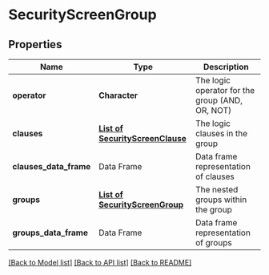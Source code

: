 # SecurityScreenGroup

[//]: # (CLASS:IntrinioSDK::SecurityScreenGroup)

[//]: # (KIND:object)

## Properties

[//]: # (START_DEFINITION)

Name | Type | Description
------------ | ------------- | -------------
**operator** | **Character** | The logic operator for the group (AND, OR, NOT) &nbsp;
**clauses** | [**List of SecurityScreenClause**](SecurityScreenClause.md) | The logic clauses in the group &nbsp;
**clauses_data_frame** | Data Frame | Data frame representation of clauses
**groups** | [**List of SecurityScreenGroup**](SecurityScreenGroup.md) | The nested groups within the group &nbsp;
**groups_data_frame** | Data Frame | Data frame representation of groups

[//]: # (END_DEFINITION)


[//]: # (CONTAINED_CLASS:IntrinioSDK::SecurityScreenClause)


[//]: # (CONTAINED_CLASS:IntrinioSDK::SecurityScreenGroup)


[[Back to Model list]](../README.md#documentation-for-models) [[Back to API list]](../README.md#documentation-for-api-endpoints) [[Back to README]](../README.md)


